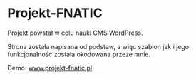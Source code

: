 # Projekt-FNATIC 
Projekt powstał w celu nauki CMS WordPress. 

Strona została napisana od podstaw, a więc szablon jak i jego funkcjonalność została okodowana przeze mnie. 

Demo: www.projekt-fnatic.pl
